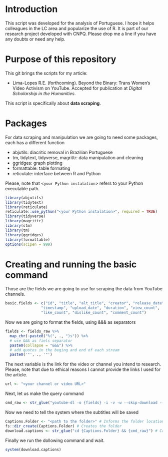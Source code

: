 # Introduction

This script was developed for the analysis of Portuguese. I hope it
helps colleagues in the LC area and popularize the use of R. It is part
of our research project developed with CNPQ. Please drop me a line if
you have any doubts or need any help.

# Purpose of this repository

This git brings the scripts for my article:

-   Lima-Lopes R.E. (forthcoming). Beyond the Binary: Trans Women’s
    Video Activism on YouTube. Accepted for publication at *Digital
    Scholarship in the Humanities*.

This script is specifically about **data scraping**.

# Packages

For data scraping and manipulation we are going to need some packages,
each has a different function

-   abjutils: diacritic removal in Brazilian Portuguese
-   tm, tidytext, tidyverse, magrittr: data manipulation and cleaning
-   ggridges: graph plotting
-   formattable: table formating
-   reticulate: interface between R and Python

Please, note that \<`your Python instalation`\> refers to your Python
executable path.

``` r
library(abjutils)
library(tidytext)
library(reticulate)
reticulate::use_python("<your Python instalation>", required = TRUE)
library(tidyverse)
library(magrittr)
library(stm)
library(tm)
library(ggridges)
library(formattable)
options(scipen = 999)
```

# Creating and running the basic command

Those are the fields we are going to use for scraping the data from
YouTube channels.

``` r
basic.fields <- c("id", "title", "alt_title", "creator", "release_date",
                "timestamp", "upload_date", "duration", "view_count",
                "like_count", "dislike_count", "comment_count")
```

Now we are going to format the fields, using &&& as separators

``` r
fields <- fields_raw %>% 
  map_chr(~paste0("%(", ., ")s")) %>% 
  # use &&& as fiels separator
  paste0(collapse = "&&&") %>% 
  # add quotes in the beging and end of each stream
  paste0('"', ., '"')
```

The next variable is the link for the video or channel you intend to
research. Please, note that due to ethical reasons I cannot provide the
links I used for the article.

``` r
url <- "<your channel or video URL>"
```

Next, let us make the query command

``` r
cmd_raw <- str_glue("youtube-dl -o {fields} -i -v -w --skip-download --write-auto-sub --sub-lang pt --sub-format vtt {url}")
```

Now we need to tell the system where the subtitles will be saved

``` r
Captions.Folder <- "<path to the folder>" # Informs the folder location
fs::dir_create(Captions.Folder) # Creates the folder
download.captions <- str_glue("cd {Captions.Folder} && {cmd_raw}") # Creates the actual command
```

Finally we run the dollowing command and wait.

``` r
system(download.captions)
```
